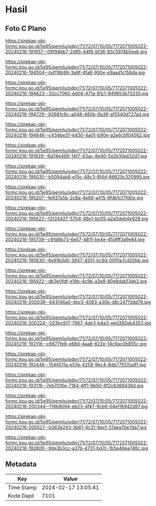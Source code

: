 # Hasil

## Foto C Plano

https://sirekap-obj-formc.kpu.go.id/5e95/pemilu/pdpr/71/72/07/10/05/7172071005022-20240216-191657--09f94bb7-2d95-44f6-bf36-83c5974b5eeb.jpg

https://sirekap-obj-formc.kpu.go.id/5e95/pemilu/pdpr/71/72/07/10/05/7172071005022-20240216-194504--bd116b99-3a9f-4fa8-950e-e9aad1c158da.jpg

https://sirekap-obj-formc.kpu.go.id/5e95/pemilu/pdpr/71/72/07/10/05/7172071005022-20240216-194623--33cc7060-ed04-471a-91c1-949653b75235.jpg

https://sirekap-obj-formc.kpu.go.id/5e95/pemilu/pdpr/71/72/07/10/05/7172071005022-20240216-194729--92681c9c-a048-460b-9a39-af5540d727ad.jpg

https://sirekap-obj-formc.kpu.go.id/5e95/pemilu/pdpr/71/72/07/10/05/7172071005022-20240216-194846--c434be31-4430-4a01-b90e-a2e6cb104562.jpg

https://sirekap-obj-formc.kpu.go.id/5e95/pemilu/pdpr/71/72/07/10/05/7172071005022-20240216-191829--6d74e469-14f7-43ac-8e40-5e2b10ed32d7.jpg

https://sirekap-obj-formc.kpu.go.id/5e95/pemilu/pdpr/71/72/07/10/05/7172071005022-20240216-195030--b5094ab8-e15c-48c3-8f4d-66629c320995.jpg

https://sirekap-obj-formc.kpu.go.id/5e95/pemilu/pdpr/71/72/07/10/05/7172071005022-20240216-195207--fe937a5b-2c8a-4e66-a415-9fdb1cf7fd0e.jpg

https://sirekap-obj-formc.kpu.go.id/5e95/pemilu/pdpr/71/72/07/10/05/7172071005022-20240216-195622--f2f24427-5704-48e1-bc05-a2a0deb4e929.jpg

https://sirekap-obj-formc.kpu.go.id/5e95/pemilu/pdpr/71/72/07/10/05/7172071005022-20240216-195739--c91d8b73-6e57-4811-be4e-45dfff3a9e84.jpg

https://sirekap-obj-formc.kpu.go.id/5e95/pemilu/pdpr/71/72/07/10/05/7172071005022-20240216-195830--6e91b0d5-3947-4551-bc9d-00f0a7cd20bb.jpg

https://sirekap-obj-formc.kpu.go.id/5e95/pemilu/pdpr/71/72/07/10/05/7172071005022-20240216-195922--db3e0fdf-e19b-4c9b-a3e8-80e8dab13de2.jpg

https://sirekap-obj-formc.kpu.go.id/5e95/pemilu/pdpr/71/72/07/10/05/7172071005022-20240216-200038--643146a0-4bc5-4083-a30b-d8c247f3dd76.jpg

https://sirekap-obj-formc.kpu.go.id/5e95/pemilu/pdpr/71/72/07/10/05/7172071005022-20240216-200224--023bc917-7967-4de3-b4a3-eed392eb4353.jpg

https://sirekap-obj-formc.kpu.go.id/5e95/pemilu/pdpr/71/72/07/10/05/7172071005022-20240216-192116--c6677fe8-e68d-4aa8-822e-14c9ac0b855c.jpg

https://sirekap-obj-formc.kpu.go.id/5e95/pemilu/pdpr/71/72/07/10/05/7172071005022-20240216-192446--1544511a-e57e-4258-9ec4-8db775515a91.jpg

https://sirekap-obj-formc.kpu.go.id/5e95/pemilu/pdpr/71/72/07/10/05/7172071005022-20240216-193116--7eb7016e-7184-4ff1-9b50-6f2c6369438d.jpg

https://sirekap-obj-formc.kpu.go.id/5e95/pemilu/pdpr/71/72/07/10/05/7172071005022-20240216-200344--f16b8094-eb23-4f47-9cb6-04e116942d97.jpg

https://sirekap-obj-formc.kpu.go.id/5e95/pemilu/pdpr/71/72/07/10/05/7172071005022-20240216-200527--b363e243-3b61-4c31-9acf-37aea7be7da7.jpg

https://sirekap-obj-formc.kpu.go.id/5e95/pemilu/pdpr/71/72/07/10/05/7172071005022-20240216-192809--9de3b3cc-a37b-4731-bd7c-1b5e48ea746c.jpg


## Metadata

| Key        | Value               |
| ---------- | ------------------- |
| Time Stamp | 2024-02-17 13:05:41 |
| Kode Dapil | 7101                |



